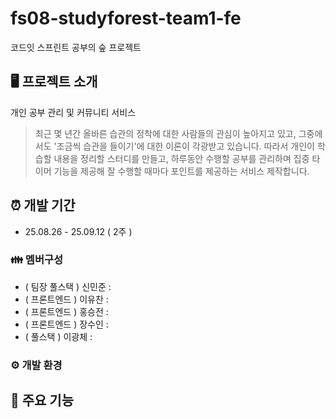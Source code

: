# fs08-studyforest-team1-fe

코드잇 스프린트 공부의 숲 프로젝트

## 🖥️ 프로젝트 소개

개인 공부 관리 및 커뮤니티 서비스

> 최근 몇 년간 올바른 습관의 정착에 대한 사람들의 관심이 높아지고 있고, 그중에서도 '조금씩 습관을 들이기'에 대한 이론이 각광받고 있습니다. 따라서 개인이 학습할 내용을 정리할 스터디를 만들고, 하루동안 수행할 공부를 관리하며 집중 타이머 기능을 제공해 잘 수행할 때마다 포인트를 제공하는 서비스 제작합니다.

## ⏰ 개발 기간

- 25.08.26 - 25.09.12 ( 2주 )

### 👪 멤버구성

- ( 팀장 풀스택 ) 신민준 :
- ( 프론트엔드 ) 이유찬 :
- ( 프론트엔드 ) 홍승전 :
- ( 프론트엔드 ) 장수인 :
- ( 풀스택 ) 이광체 :

### ⚙️ 개발 환경

## 🚩 주요 기능
